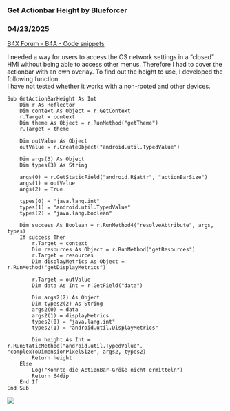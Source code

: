 ### Get Actionbar Height by Blueforcer
### 04/23/2025
[B4X Forum - B4A - Code snippets](https://www.b4x.com/android/forum/threads/166721/)

I needed a way for users to access the OS network settings in a “closed” HMI without being able to access other menus. Therefore I had to cover the actionbar with an own overlay. To find out the height to use, I developed the following function.  
I have not tested whether it works with a non-rooted and other devices.  
  
  

```B4X
Sub GetActionBarHeight As Int  
    Dim r As Reflector  
    Dim context As Object = r.GetContext  
    r.Target = context  
    Dim theme As Object = r.RunMethod("getTheme")  
    r.Target = theme  
  
    Dim outValue As Object  
    outValue = r.CreateObject("android.util.TypedValue")  
  
    Dim args(3) As Object  
    Dim types(3) As String  
  
    args(0) = r.GetStaticField("android.R$attr", "actionBarSize")  
    args(1) = outValue  
    args(2) = True  
  
    types(0) = "java.lang.int"  
    types(1) = "android.util.TypedValue"  
    types(2) = "java.lang.boolean"  
  
    Dim success As Boolean = r.RunMethod4("resolveAttribute", args, types)  
    If success Then  
        r.Target = context  
        Dim resources As Object = r.RunMethod("getResources")  
        r.Target = resources  
        Dim displayMetrics As Object = r.RunMethod("getDisplayMetrics")  
  
        r.Target = outValue  
        Dim data As Int = r.GetField("data")  
  
        Dim args2(2) As Object  
        Dim types2(2) As String  
        args2(0) = data  
        args2(1) = displayMetrics  
        types2(0) = "java.lang.int"  
        types2(1) = "android.util.DisplayMetrics"  
  
        Dim height As Int = r.RunStaticMethod("android.util.TypedValue", "complexToDimensionPixelSize", args2, types2)  
        Return height  
    Else  
        Log("Konnte die ActionBar-Größe nicht ermitteln")  
        Return 64dip  
    End If  
End Sub
```

  
  
![](https://www.b4x.com/android/forum/attachments/163586)
